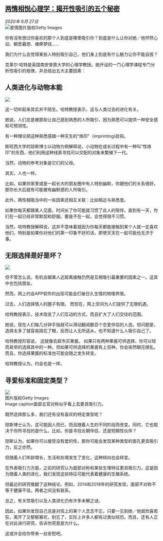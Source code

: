<!--1593280005000-->
[两情相悦心理学：揭开性吸引的五个秘密](http://www.bbc.com/zhongwen/simp/science-53206188)
------

<div><i>2020年 6月 27日</i></div><div><div class="story-body__inner" property="articleBody"><div class="media-landscape no-caption full-width lead"><span class="image-and-copyright-container"><img class="js-image-replace" alt="爱情" src="https://images.weserv.nl/?url=ichef.bbci.co.uk/news/640/cpsprodpb/15B00/production/_113123888_463d65fc-2b41-4d17-98aa-cf437c130076.jpg"><span class="off-screen">图片版权</span><span class="story-image-copyright">Getty Images</span></span></div><p class="story-body__introduction">你有没有想过你喜欢的那个人到底是哪里吸引你？到底是什么让你对她／他怦然心动、朝思暮想、魂牵梦绕......</p><div id="bbccom_mpu_3" class="bbccom_slot mpu-ad" aria-hidden="true"><div class="bbccom_advert"></div></div><p>我们为什么会觉得某些人特别吸引自己，他们身上到底有什么魅力让你不能自拔？</p><p>克莱尔·哈特是英国南安普敦大学的心理学教授。她开设的一门心理学课程专门分析性吸引的规律，并总结出五大主要因素：</p><div id="bbccom_mpu_1_2" class="bbccom_slot mpu-ad" aria-hidden="true"><div class="bbccom_advert"></div></div><h2 class="story-body__crosshead">人类进化与动物本能</h2><div class="media-landscape no-caption full-width"><span class="image-and-copyright-container"><img src="https://images.weserv.nl/?url=ichef.bbci.co.uk/news/640/cpsprodpb/BEC0/production/_113123884_70a37c52-2361-4ec7-ab03-957274e9ba39.jpg"><br></span></div><p>这一切听起来其实并不陌生。哈特教授表示，这与人类过去的进化有关。</p><p>她说，人们总是被那些让自己感到熟悉的人所吸引，因为熟悉可以提供一种安全感和可预测性。</p><p>有一种理论把这种熟悉感跟一种天生的“烙印”（imprinting)挂钩。</p><p>斯旺西大学的琼斯博士以动物为例解释说，小动物在成长过程中有一种叫“性烙印”的东西，他们利用这种线索寻找可以交配的对象来繁殖下一代。</p><p>当然，动物的参考对象是它们的父母。</p><p>其实，人也一样。 </p><p>比如，如果你家里或是一起长大的朋友圈中有人特别幽默，你跟他们的关系很好。那你长大后就有可能被有幽默感的人所吸引。</p><p>此外，两性相吸当中的一些因素还相互关联：比如相近与熟悉度。</p><p>如果你每天都跟某人见面，时间长了你可能就习惯了此人的陪伴。直到有一天，你们在一起已经非常默契和舒服。要是不在一起，会觉得很不习惯。</p><p>当然，哈特教授解释说，这并不意味着就因为你每天都能接触到某个人就一定喜欢他们，特别是如果你对他们的第一印象不好的话，即使天天在一起可能也无济于事。</p><h2 class="story-body__crosshead">无限选择是好是坏？</h2><div class="media-landscape no-caption full-width"><span class="image-and-copyright-container"><img src="https://images.weserv.nl/?url=ichef.bbci.co.uk/news/640/cpsprodpb/10CE0/production/_113123886_f6cbea69-e1b0-4b58-bca5-069852ec91c8.jpg"><br></span></div><p>但不管怎么说，有机会跟某人近距离接触仍然是互相吸引最重要的因素之一。这其中也包括朋友。</p><p>然而，网上约会APP软件的出现可能会打破日久生情的物理界限。</p><p>过去，人们选择情人的圈子有限。 而现在，网上空间为人们提供了无限机遇。</p><p>哈特教授表示，技术改变了人们互动的方式，而且扩大了人们交往的范围。</p><p>她说，现在人们每几分钟手指就可以滑动翻阅数百个恋爱伴侣的人选。但问题是，选择太多了就容易挑花了眼，反而让人无所适从，也不知道什么人吸引自己了。 </p><p>哈特教授形容说， 这就像去超市买果酱。 如果只有两种果酱可供选择，你可以轻而易举的选择其中的一种。但如果可供选择的果酱有上百种，你会突然眼花缭乱。而且，你选择果酱的标准也可能会随之发生转变。</p><p>哈特教授认为，约会也是一样。</p><h2 class="story-body__crosshead">寻爱标准和固定类型？</h2><div class="media-landscape has-caption full-width"><span class="image-and-copyright-container"><img src="https://images.weserv.nl/?url=ichef.bbci.co.uk/news/640/cpsprodpb/18210/production/_113123889_whatsubject.jpg"><br><span class="off-screen">图片版权</span><span class="story-image-copyright">Getty Images</span></span><figcaption class="media-caption"><span class="off-screen">Image caption</span><span class="media-caption__text">面部五官对称似乎看上去更具吸引力。</span></figcaption></div><p>既然选择那么多，我们还有没有喜欢的特定类型呢？</p><p>琼斯博士认为，这可能因人而已，而且随着人生的不同阶段而改变。同时，它也取决于你所寻找的是什么。比如，你是寻找长期伴侣、还是短期性伙伴？</p><p>琼斯认为，如果你可以接受没有爱的性，那你可能会发现某种类型的面孔更具吸引力，反之亦然。</p><p>但随着人们年龄增长，生活和处境发生了变化，这种倾向也会转变。</p><p>在外表吸引力方面，之前的研究认为面部对称和某些生理特征更具吸引力。这是因为随着人类的进化，我们发现这些特征可能代表着健康的生殖系统。</p><p>但最近的研究推翻了这种结论。例如，2014和2018年的研究发现，面部不对称不等于健康不佳。两者之间没有联系。</p><p>总之，有关性吸引以及人类进化仍有许多未解之谜。</p><p>因此，如果你发现自己总是对班上的某个人念念不忘，只要一见到她／他就欣喜若狂，离开了又郁郁寡欢，别忘了，实际上许多人都有过类似经历。而且，还有人正在对此进行研究，告诉你究竟是为什么。</p><p>这或许会给你带来一丝安慰吧。</p></div></div>
